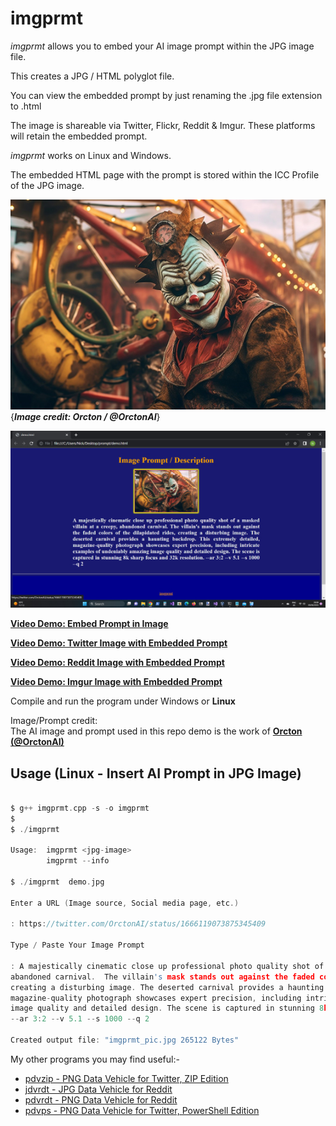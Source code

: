 # imgprmt

*imgprmt* allows you to embed your AI image prompt within the JPG image file.

This creates a JPG / HTML polyglot file.

You can view the embedded prompt by just renaming the .jpg file extension to .html

The image is shareable via Twitter, Flickr, Reddit & Imgur.  These platforms will retain the embedded prompt.

*imgprmt* works on Linux and Windows.  

The embedded HTML page with the prompt is stored within the ICC Profile of the JPG image.

![Demo Image](https://github.com/CleasbyCode/imgprmt/blob/main/demo_image/demo_.jpg)  
{***Image credit: Orcton / @OrctonAI***}  

![Html Image](https://github.com/CleasbyCode/imgprmt/blob/main/demo_image/html.jpg)  

[**Video Demo: Embed Prompt in Image**](https://youtu.be/5so1Bts0LFU)  

[**Video Demo: Twitter Image with Embedded Prompt**](https://youtu.be/OMHyhfDHoUQ)  

[**Video Demo: Reddit Image with Embedded Prompt**](https://youtu.be/echWCq8PUxI)  

[**Video Demo: Imgur Image with Embedded Prompt**](https://youtu.be/yKaDx8tX1z4)  

Compile and run the program under Windows or **Linux**  

Image/Prompt credit:  
The AI image and prompt used in this repo demo is the work of [**Orcton (@OrctonAI)**](https://twitter.com/OrctonAI)  

## Usage (Linux - Insert AI Prompt in JPG Image)

```c

$ g++ imgprmt.cpp -s -o imgprmt
$
$ ./imgprmt 

Usage:  imgprmt <jpg-image>  
        imgprmt --info

$ ./imgprmt  demo.jpg

Enter a URL (Image source, Social media page, etc.)

: https://twitter.com/OrctonAI/status/1666119073875345409

Type / Paste Your Image Prompt

: A majestically cinematic close up professional photo quality shot of a masked villain at a creepy, 
abandoned carnival.  The villain's mask stands out against the faded colors of the dilapidated rides,
creating a disturbing image. The deserted carnival provides a haunting backdrop. This extremely detailed, 
magazine-quality photograph showcases expert precision, including intricate examples of undeniably amazing
image quality and detailed design. The scene is captured in stunning 8k sharp focus and 32k resolution.
--ar 3:2 --v 5.1 --s 1000 --q 2

Created output file: "imgprmt_pic.jpg 265122 Bytes"

```

My other programs you may find useful:-  

* [pdvzip - PNG Data Vehicle for Twitter, ZIP Edition](https://github.com/CleasbyCode/pdvzip)  
* [jdvrdt - JPG Data Vehicle for Reddit](https://github.com/CleasbyCode/jdvrdt)
* [pdvrdt - PNG Data Vehicle for Reddit](https://github.com/CleasbyCode/pdvrdt)  
* [pdvps - PNG Data Vehicle for Twitter, PowerShell Edition](https://github.com/CleasbyCode/pdvps)   

##
